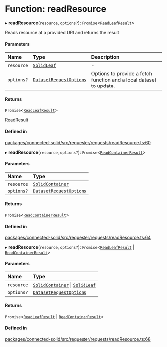 # Function: readResource

▸ **readResource**(`resource`, `options?`): `Promise`\<[`ReadLeafResult`](../types/ReadLeafResult.md)\>

Reads resource at a provided URI and returns the result

#### Parameters

| Name | Type | Description |
| :------ | :------ | :------ |
| `resource` | [`SolidLeaf`](../classes/SolidLeaf.md) | - |
| `options?` | [`DatasetRequestOptions`](../interfaces/DatasetRequestOptions.md) | Options to provide a fetch function and a local dataset to update. |

#### Returns

`Promise`\<[`ReadLeafResult`](../types/ReadLeafResult.md)\>

ReadResult

#### Defined in

[packages/connected-solid/src/requester/requests/readResource.ts:60](https://github.com/o-development/ldo/blob/db87958cb6f858f6cf7340ba5d9536a3a794d587/packages/connected-solid/src/requester/requests/readResource.ts#L60)

▸ **readResource**(`resource`, `options?`): `Promise`\<[`ReadContainerResult`](../types/ReadContainerResult.md)\>

#### Parameters

| Name | Type |
| :------ | :------ |
| `resource` | [`SolidContainer`](../classes/SolidContainer.md) |
| `options?` | [`DatasetRequestOptions`](../interfaces/DatasetRequestOptions.md) |

#### Returns

`Promise`\<[`ReadContainerResult`](../types/ReadContainerResult.md)\>

#### Defined in

[packages/connected-solid/src/requester/requests/readResource.ts:64](https://github.com/o-development/ldo/blob/db87958cb6f858f6cf7340ba5d9536a3a794d587/packages/connected-solid/src/requester/requests/readResource.ts#L64)

▸ **readResource**(`resource`, `options?`): `Promise`\<[`ReadLeafResult`](../types/ReadLeafResult.md) \| [`ReadContainerResult`](../types/ReadContainerResult.md)\>

#### Parameters

| Name | Type |
| :------ | :------ |
| `resource` | [`SolidContainer`](../classes/SolidContainer.md) \| [`SolidLeaf`](../classes/SolidLeaf.md) |
| `options?` | [`DatasetRequestOptions`](../interfaces/DatasetRequestOptions.md) |

#### Returns

`Promise`\<[`ReadLeafResult`](../types/ReadLeafResult.md) \| [`ReadContainerResult`](../types/ReadContainerResult.md)\>

#### Defined in

[packages/connected-solid/src/requester/requests/readResource.ts:68](https://github.com/o-development/ldo/blob/db87958cb6f858f6cf7340ba5d9536a3a794d587/packages/connected-solid/src/requester/requests/readResource.ts#L68)

